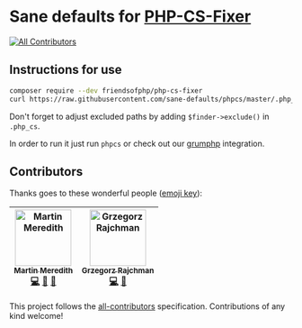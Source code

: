 # Sane defaults for [PHP-CS-Fixer](https://github.com/FriendsOfPHP/PHP-CS-Fixer)
[![All Contributors](https://img.shields.io/badge/all_contributors-2-orange.svg?style=flat-square)](#contributors)

## Instructions for use

```bash
composer require --dev friendsofphp/php-cs-fixer
curl https://raw.githubusercontent.com/sane-defaults/phpcs/master/.php_cs > .php_cs
```

Don't forget to adjust excluded paths by adding `$finder->exclude()` in `.php_cs`.

In order to run it just run `phpcs` or check out our [grumphp](https://github.com/sane-defaults/grumphp) integration.

## Contributors

Thanks goes to these wonderful people ([emoji key](https://github.com/all-contributors/all-contributors#emoji-key)):

<!-- ALL-CONTRIBUTORS-LIST:START - Do not remove or modify this section -->
<!-- prettier-ignore -->
| [<img src="https://avatars3.githubusercontent.com/u/570639?v=4" width="100px;" alt="Martin Meredith"/><br /><sub><b>Martin Meredith</b></sub>](https://www.sourceguru.net)<br />[💻](https://github.com/sane-defaults/phpcs/commits?author=mezzle "Code") [🤔](#ideas-mezzle "Ideas, Planning, & Feedback") [👀](#review-mezzle "Reviewed Pull Requests") | [<img src="https://avatars1.githubusercontent.com/u/3495587?v=4" width="100px;" alt="Grzegorz Rajchman"/><br /><sub><b>Grzegorz Rajchman</b></sub>](https://github.com/mrliptontea)<br />[💻](https://github.com/sane-defaults/phpcs/commits?author=mrliptontea "Code") [🤔](#ideas-mrliptontea "Ideas, Planning, & Feedback") |
| :---: | :---: |
<!-- ALL-CONTRIBUTORS-LIST:END -->

This project follows the [all-contributors](https://github.com/all-contributors/all-contributors) specification. Contributions of any kind welcome!
